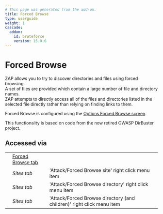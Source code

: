```yaml
---
# This page was generated from the add-on.
title: Forced Browse
type: userguide
weight: 1
cascade:
  addon:
    id: bruteforce
    version: 15.0.0
---
```


# Forced Browse

ZAP allows you to try to discover directories and files using forced browsing.  
A set of files are provided which contain a large number of file and directory names.  
ZAP attempts to directly access all of the files and directories listed in the selected
file directly rather than relying on finding links to them.

Forced Browse is configured using the [Options
Forced Browse screen](/docs/desktop/addons/forced-browse/options/).  

This functionality is based on code from the now retired OWASP DirBuster project.

## Accessed via

|   |                                                              |                                                                       |
|---|--------------------------------------------------------------|-----------------------------------------------------------------------|
|   | [Forced Browse tab](/docs/desktop/addons/forced-browse/tab/) |                                                                       |
|   | *Sites tab*                                                  | 'Attack/Forced Browse site' right click menu item                     |
|   | *Sites tab*                                                  | 'Attack/Forced Browse directory' right click menu item                |
|   | *Sites tab*                                                  | 'Attack/Forced Browse directory (and children)' right click menu item |
